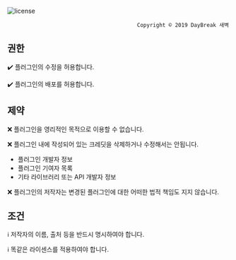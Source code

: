 ![license](https://user-images.githubusercontent.com/39194432/51786047-5ff7ba80-21a2-11e9-829f-5429e589a89a.png)

                                             Copyright ©️ 2019 DayBreak 새벽                                        
## 권한
✔️ 플러그인의 수정을 허용합니다.

✔️ 플러그인의 배포를 허용합니다.

## 제약
❌ 플러그인을 영리적인 목적으로 이용할 수 없습니다.

❌ 플러그인 내에 작성되어 있는 크레딧을 삭제하거나 수정해서는 안됩니다.

* 플러그인 개발자 정보
* 플러그인 기여자 목록
* 기타 라이브러리 또는 API 개발자 정보

❌ 플러그인의 저작자는 변경된 플러그인에 대한 어떠한 법적 책임도 지지 않습니다.

## 조건
ℹ️ 저작자의 이름, 출처 등을 반드시 명시하여야 합니다.

ℹ️ 똑같은 라이센스를 적용하여야 합니다.
